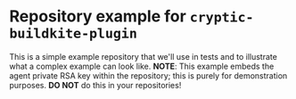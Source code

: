 # Repository example for `cryptic-buildkite-plugin`

This is a simple example repository that we'll use in tests and to illustrate what a complex example can look like.
**NOTE**: This example embeds the agent private RSA key within the repository; this is purely for demonstration purposes.
**DO NOT** do this in your repositories!
